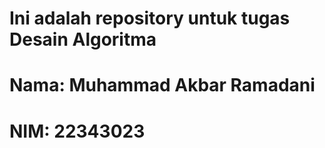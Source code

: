 # Ini adalah repository untuk tugas Desain Algoritma
# Nama: Muhammad Akbar Ramadani
# NIM: 22343023
